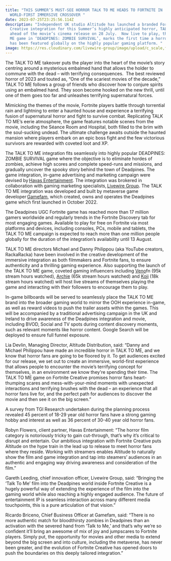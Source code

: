 ```yaml
---
title: "THIS SUMMER’S MUST-SEE HORROR TALK TO ME HEADS TO FORTNITE IN
  WORLD-FIRST IMMERSIVE CROSSOVER "
date: 2023-07-25T23:25:56.114Z
description: "Independent UK studio Altitude has launched a branded Fortnite
  Creative integration for this Summer’s highly anticipated horror, TALK TO ME,
  ahead of the movie’s cinema release on 28 July.  Now live to play, the TALK TO
  ME game in ‘DEADPINES: ZOMBIE SURVIVAL’, marks the first time a horror movie
  has been featured globally on the highly popular gaming platform. "
image: https://res.cloudinary.com/livewire-group/image/upload/c_scale,f_auto,q_auto,w_580/v1690327797/TalkToMe_DeadPines_KV2_1_ogsdge.jpg
---
```

The TALK TO ME takeover puts the player into the heart of the movie’s story centring around a mysterious embalmed hand that allows the holder to commune with the dead – with terrifying consequences.  The best reviewed horror of 2023 and touted as, “One of the scariest movies of the decade,” TALK TO ME follows a group of friends who discover how to conjure spirits using an embalmed hand. They soon become hooked on the new thrill, until one of them goes too far and unleashes terrifying supernatural forces. 

Mimicking the themes of the movie, Fortnite players battle through torrential rain and lightning to enter a haunted house and experience a terrifying fusion of supernatural horror and fight to survive combat. Replicating TALK TO ME’s eerie atmosphere, the game features notable scenes from the movie, including the Séance Room and Hospital, both filled to the brim with the soul-sucking undead. The ultimate challenge awaits outside the haunted mansion where players embark on an epic boss fight and the few victorious survivors are rewarded with coveted loot and XP. 

The TALK TO ME integration fits seamlessly into highly popular DEADPINES: ZOMBIE SURVIVAL game where the objective is to eliminate hordes of zombies, achieve high scores and complete speed-runs and missions, and gradually uncover the spooky story behind the town of Deadpines. The game integration, in-game advertising and marketing campaign were devised by [Havas Entertainment](https://lon.havas.com/havas-entertainment/). The integration was brokered in collaboration with gaming marketing specialists, [Livewire Group](https://urldefense.com/v3/__https:/livewire.group/__;!!IHJ3XrWN4X8!Nq42v9Gv7yuL2fEM_euDDkH43xPXGpi1_OZRo-t-AFef3ZAlfrVDxTa1pYBEDwFyEr2avBZZ6V44nq9MVaaeFPseBLLK7UtnMA$). The TALK TO ME integration was developed and built by metaverse game developer [Gamefam](https://urldefense.com/v3/__https:/gamefam.com/__;!!IHJ3XrWN4X8!Nq42v9Gv7yuL2fEM_euDDkH43xPXGpi1_OZRo-t-AFef3ZAlfrVDxTa1pYBEDwFyEr2avBZZ6V44nq9MVaaeFPseBLKA_nINLQ$), which created, owns and operates the Deadpines game which first launched in October 2022. 

The Deadpines UGC Fortnite game has reached more than 17 million gamers worldwide and regularly trends in the Fortnite Discovery tab for most engaging games. Available to play for free on Fortnite via most platforms and devices, including consoles, PCs, mobile and tablets, the TALK TO ME campaign is expected to reach more than one million people globally for the duration of the integration’s availability until 13 August.  

TALK TO ME​​​​ directors Michael and Danny Philippou (aka YouTube creators, RackaRacka) have been involved in the creative development of the immersive integration as both filmmakers and Fortnite fans, to ensure authenticity and a thrilling gaming experience. Also supporting the launch of the TALK TO ME game, coveted gaming influencers including [Veno](https://www.youtube.com/c/venofn)fn (95k stream hours watched), [Archie](https://www.youtube.com/c/ArchieKing) (65k stream hours watched) and [Koji](https://www.youtube.com/c/KojisRevenge) (18k stream hours watched) will host live streams of themselves playing the game and interacting with their followers to encourage them to play. 

In-game billboards will be served to seamlessly place the TALK TO ME brand into the broader gaming world to mirror the OOH experience in-game, as well as reward videos to push the trailer assets within the games. This will be accompanied by a traditional advertising campaign in the UK and Ireland to drive awareness of the Deadpines integration and movie, including BVOD, Social and TV spots during content discovery moments, such as relevant moments like horror content. Google Search will be deployed to ensure full funnel exposure. 

Lia Devlin, Managing Director, Altitude Distribution, said: “Danny and Michael Philippou have made an incredible horror in TALK TO ME, and we know that horror fans are going to be floored by it. To get audiences excited for our release, we set out to create an immersive, world-first experience that allows people to encounter the movie’s terrifying concept for themselves, in an environment we know they're spending their time. The TALK TO ME game on Fortnite Creative promises horror fans heart-thumping scares and mess-with-your-mind moments with unexpected interactions and terrifying brushes with the dead – an experience that all horror fans live for, and the perfect path for audiences to discover the movie and then see it on the big screen.” 

A survey from TGI Research undertaken during the planning process revealed 45 percent of 18-29 year old horror fans have a strong gaming hobby and interest as well as 36 percent of 30-40 year old horror fans.  

Robyn Flowers, client partner, Havas Entertainment: “The horror film category is notoriously tricky to gain cut-through, that’s why it’s critical to disrupt and entertain. Our ambitious integration with Fortnite Creative puts Altitude on the hype train in the lead up to release to meet horror fans where they reside. Working with streamers enables Altitude to naturally show the film and game integration and tap into steamers’ audiences in an authentic and engaging way driving awareness and consideration of the film.”  

Gareth Leeding, chief innovation officer, Livewire Group, said: “Bringing the ‘Talk To Me’ film into the Deadpines world inside Fortnite Creative is a hugely powerful way of extending the experience of the film into the gaming world while also reaching a highly engaged audience. The future of entertainment IP is seamless interaction across many different media touchpoints, this is a pure articulation of that vision.”  

Ricardo Briceno, Chief Business Officer at Gamefam, said: “There is no more authentic match for bloodthirsty zombies in Deadpines than an activation with the severed hand from ‘Talk to Me,’ and that’s why we’re so confident it’ll bring an awesome of mix of joy and jumpscares to Fortnite players. Simply put, the opportunity for movies and other media to extend beyond the big screen and into culture, including the metaverse, has never been greater, and the evolution of Fortnite Creative has opened doors to push the boundaries on this deeply tailored integration.”